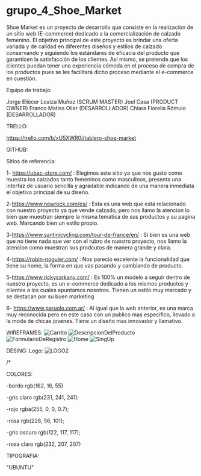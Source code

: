 # grupo_4_Shoe_Market
Shoe Market es un proyecto de desarrollo que consiste en la realización de un sitio web (E-commerce) dedicado a la comercialización de calzado femenino. El objetivo principal de este proyecto es brindar una oferta variada y de calidad en diferentes diseños y estilos de calzado conservando y siguiendo los estándares de eficacia del producto que garanticen la satisfacción de los clientes. Así mismo, se pretende que los clientes puedan tener una experiencia cómoda en el proceso de compra de los productos pues se les facilitará dicho proceso mediante el e-commerce en cuestión.


Equipo de trabajo:

Jorge Eliécer Loaiza Muñoz (SCRUM MASTER) 
Joel Casa (PRODUCT OWNER)
Franco Matías Oller (DESARROLLADOR)
Chiara Fiorella Rómulo (DESARROLLADOR)


TRELLO:

https://trello.com/b/xU5XWR0j/tablero-shoe-market

GITHUB:



Sitios de referencia:

1- https://ubac-store.com/ : Elegimos este sitio ya que nos gusto como muestra los calzados tanto femeninos como masculinos, presenta una interfaz de usuario sencilla y agradable indicando de una manera inmediata el objetivo principal de su diseño.

2-https://www.newrock.com/es/ : Esta es una web que esta relacionado con nuestro proyecto ya que vende calzado, pero nos llamo la atencion lo bien que muestran siempre la misma tematica de sus productos y su pagina web. Marcando bien un estilo propio.

3-https://www.santinicycling.com/tour-de-france/en/ : Si bien es una web que no tiene nada que ver con el rubro de nuestro proyecto, nos llamo la atencion como muestran sus prodcutos de manera grande y clara.

4-https://robin-noguier.com/ : Nos parecio excelente la funcionalidad que tiene su home, la forma en que vas pasando y cambiando de producto.

5-https://www.rickysarkany.com/ : Es 100% un modelo a seguir dentro de nuestro proyecto, es un e-commerce dedicado a los mismos productos y clientes a los cuales apuntamos nosotros. Tienen un estilo muy marcado y se destacan por su buen marketing

6- https://www.paruolo.com.ar/ : Al igual que la web anterior, es una marca muy reconocida pero en este caso con un publico mas especifico, llevado a la moda de chicas jovenes. Tiene un diseño mas innovador y llamativo.


WIREFRAMES:
![Carrito](https://user-images.githubusercontent.com/101527250/164489339-68cd33a7-8e19-49a4-ac35-949302f4f44c.jpg)
![DescripcionDelProducto](https://user-images.githubusercontent.com/101527250/164489361-658adf4a-c2b2-401a-bbfe-f77270db327c.jpg)
![FormularioDeRegistro](https://user-images.githubusercontent.com/101527250/164489370-a2519861-0b26-4748-96ac-b9ed6a906574.jpg)
![Home](https://user-images.githubusercontent.com/101527250/164489377-4951ec6b-7300-456c-a627-9e3f0c4bcdf2.jpg)
![SingUp](https://user-images.githubusercontent.com/101527250/164489385-02602d33-8578-42b0-ba01-a3bb21091dd8.jpg)

DESING:
Logo:
![LOGO2](https://user-images.githubusercontent.com/101527250/164489733-9575423e-ce22-4abb-bf89-ce79e13ead6d.jpg)

/* 

COLORES:

-bordo  rgb(162, 16, 55)

-gris claro  rgb(231, 241, 241);

-rojo rgba(255, 0, 0, 0.7);

-rosa rgb(228, 56, 101);

-gris oscuro rgb(122, 117, 117);

-rosa claro rgb(232, 207, 207)
 
 TIPOGRAFIA: 

 "UBUNTU"

 











